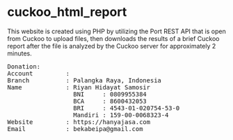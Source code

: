 # cuckoo_html_report
This website is created using PHP by utilizing the Port REST API that is open from Cuckoo to upload files, then downloads the results of a brief Cuckoo report after the file is analyzed by the Cuckoo server for approximately 2 minutes.
<pre>
Donation:
Account         :
Branch          : Palangka Raya, Indonesia
Name            : Riyan Hidayat Samosir
                  BNI     : 0809955384
                  BCA     : 8600432053
                  BRI     : 4543-01-020754-53-0
                  Mandiri : 159-00-0068323-4
Website         : https://hanyajasa.com
Email           : bekabeipa@gmail.com
</pre>
